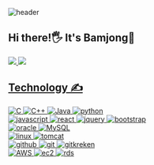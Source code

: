 <div align="left">

![header](https://capsule-render.vercel.app/api?type=waving&color=gradient&height=300&section=header&text=Bamjong&fontSize=90)

## Hi there!🖐  It's Bamjong🌰
<a href = "https://www.instagram.com/baaaaam_97/" >
  <img src ="https://img.shields.io/badge/-Instagram-%23E4405F?logo=instagram&logoColor=white&style=flat-square"/>
<a href = "https://www.facebook.com/qjawhd100/" >
  <img src ="https://img.shields.io/badge/-Facebook-%231877F2?logo=facebook&logoColor=white&style=flat-square"/>

<br>

## Technology ✍

![C](https://img.shields.io/badge/c-%2300599C.svg?style=for-the-badge&logo=c&logoColor=white)
![C++](https://img.shields.io/badge/c++-%2300599C.svg?style=for-the-badge&logo=c%2B%2B&logoColor=white)
![Java](https://img.shields.io/badge/java-%23ED8B00.svg?style=for-the-badge&logo=coffeescript&logoColor=white) 
![python](https://img.shields.io/badge/python-3776AB?style=for-the-badge&logo=python&logoColor=white)
<br>
![javascript](https://img.shields.io/badge/javascript-F7DF1E?style=for-the-badge&logo=javascript&logoColor=black)
![react](https://img.shields.io/badge/react-61DAFB?style=for-the-badge&logo=react&logoColor=black)
![jquery](https://img.shields.io/badge/jquery-0769AD?style=for-the-badge&logo=jquery&logoColor=white)
![bootstrap](https://img.shields.io/badge/bootstrap-7952B3?style=for-the-badge&logo=bootstrap&logoColor=white)
<br>
![oracle](https://img.shields.io/badge/oracle-F80000?style=for-the-badge&logo=oracle&logoColor=white)
![MySQL](https://img.shields.io/badge/MySQL-4479A1?style=for-the-badge&logo=mysql&logoColor=white)
<br>
![linux](https://img.shields.io/badge/linux-FCC624?style=for-the-badge&logo=linux&logoColor=black)
![tomcat](https://img.shields.io/badge/apachetomcat-F8DC75?style=for-the-badge&logo=apachetomcat&logoColor=black)
<br>
![github](https://img.shields.io/badge/github-181717?style=for-the-badge&logo=github&logoColor=white)
![git](https://img.shields.io/badge/git-F05032?style=for-the-badge&logo=git&logoColor=white)
![gitkreken](https://img.shields.io/badge/Kraken-179287?style=for-the-badge&logo=gitkraken&logoColor=white)
<br>
![AWS](https://img.shields.io/badge/aws-232F3E?style=for-the-badge&logo=amazonaws&logoColor=white)
![ec2](https://img.shields.io/badge/ec2-FF9900?style=for-the-badge&logo=amazonec2&logoColor=white)
![rds](https://img.shields.io/badge/rds-527FFF?style=for-the-badge&logo=amazonrds&logoColor=white)
<br>

</div>